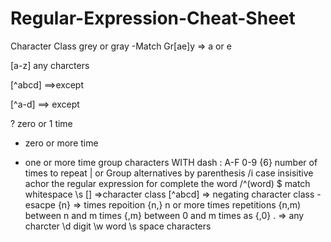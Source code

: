 # Regular-Expression-Cheat-Sheet
Character Class
grey or gray 
  -Match Gr[ae]y => a or e

[a-z] any charcters 

[^abcd] ==>except

[^a-d] ==> except

? zero or 1 time
* zero or more time
+ one or more time
group characters WITH dash :
A-F 0-9
{6} number of times to repeat
| or
Group alternatives by parenthesis
/i case insisitive
achor the regular expression for complete the word
/^(word) $
match whitespace \s
[] =>character class
[^abcd] => negating character class
\- esacpe
{n} => times repoition
{n,} n or more times repetitions
{n,m) between n and m times
{,m} between 0 and m times as {,0}
. => any charcter
\d digit
\w word
\s space characters

